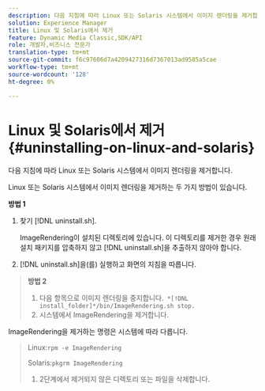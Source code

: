 ```yaml
---
description: 다음 지침에 따라 Linux 또는 Solaris 시스템에서 이미지 렌더링을 제거합니다.
solution: Experience Manager
title: Linux 및 Solaris에서 제거
feature: Dynamic Media Classic,SDK/API
role: 개발자,비즈니스 전문가
translation-type: tm+mt
source-git-commit: f6c97606d7a4209427316d7367013ad9585a5cae
workflow-type: tm+mt
source-wordcount: '128'
ht-degree: 0%

---
```



# Linux 및 Solaris에서 제거{#uninstalling-on-linux-and-solaris}

다음 지침에 따라 Linux 또는 Solaris 시스템에서 이미지 렌더링을 제거합니다.

Linux 또는 Solaris 시스템에서 이미지 렌더링을 제거하는 두 가지 방법이 있습니다.

**방법 1**

1. 찾기 [!DNL uninstall.sh].

   ImageRendering이 설치된 디렉토리에 있습니다. 이 디렉토리를 제거한 경우 원래 설치 패키지를 압축하지 않고 [!DNL uninstall.sh]을 추출하지 않아야 합니다.
1. [!DNL uninstall.sh]을(를) 실행하고 화면의 지침을 따릅니다.

>**방법 2**
>
>1. 다음 항목으로 이미지 렌더링을 중지합니다.` *[!DNL install_folder]*/bin/ImageRendering.sh stop.`
>1. 시스템에서 ImageRendering을 제거합니다.

>
>   
ImageRendering을 제거하는 명령은 시스템에 따라 다릅니다.
>
>   Linux:`rpm -e ImageRendering`
>
>   Solaris:`pkgrm ImageRendering`
>
>1. 2단계에서 제거되지 않은 디렉토리 또는 파일을 삭제합니다.

>



